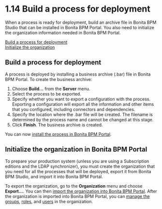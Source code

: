 # 1.14 Build a process for deployment

When a process is ready for deployment, build an archive file in Bonita BPM Studio that can be installed in Bonita BPM Portal.
You also need to initialize the organization information needed in Bonita BPM Portal.



[Build a process for deployment](#build_process)  
[Initialize the organization](#export_org)


## Build a process for deployment


A process is deployed by installing a business archive (.bar) file in Bonita BPM Portal.
To create the business archive:


1. Choose **Build...** from the **Server** menu.
2. Select the process to be exported.
3. Specify whether you want to export a configuration with the process. 
Exporting a configuration will export all the information and other items that you configured, including connectors and dependencies.
4. Specify the location where the .bar file will be created. The filename is determined by the process name and cannot be changed at this stage.
5. Click **Finish**. The business archive is created.

You can now [install the process in Bonita BPM Portal](/processes-0#installanapp).





## Initialize the organization in Bonita BPM Portal


To prepare your production system (unless you are using a Subscription editions and the LDAP synchronizer), 
you must create the organization that you need for all the processes that will be deployed, export it from Bonita BPM Studio,
and import it into Bonita BPM Portal. 


To export the organization, go to the **Organization** menu and choose **Export...**. You
can then [import the organization into Bonita BPM Portal](/importexport-organization-1). After the organization is imported into Bonita BPM Portal, 
you can [manage the groups](/manage-group-1), [roles](/manage-role-0), and [users](/manage-user-0) in the organization.
